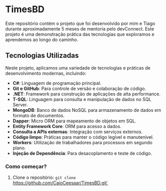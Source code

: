 # TimesBD

Este repositório contém o projeto que foi desenvolvido por mim e Tiago durante aproximadamente 5 meses de mentoria pelo devConnect. Este projeto é uma demonstração prática das tecnologias que exploramos e aprendemos ao longo do caminho.

## Tecnologias Utilizadas
Neste projeto, aplicamos uma variedade de tecnologias e práticas de desenvolvimento modernas, incluindo:

- **C#**: Linguagem de programação principal.
- **Git e GitHub**: Para controle de versão e colaboração de código.
- **.NET**: Framework para construção de aplicações de alta performance.
- **T-SQL**: Linguagem para consulta e manipulação de dados no SQL Server.
- **MongoDB**: Banco de dados NoSQL para armazenamento de dados em formato de documentos.
- **Dapper**: Micro ORM para mapeamento de objetos em SQL.
- **Entity Framework Core**: ORM para acesso a dados.
- **Consulta a APIs externas**: Integração com serviços externos.
- **Código limpo**: Práticas para manter o código legível e manutenível.
- **Workers**: Utilização de trabalhadores para processos em segundo plano.
- **Injeção de Dependência**: Para desacoplamento e teste de código.

### Como começar?

1. Clone o repositório:
`git clone `https://github.com/CaioCeesaar/TimesBD.git` 
